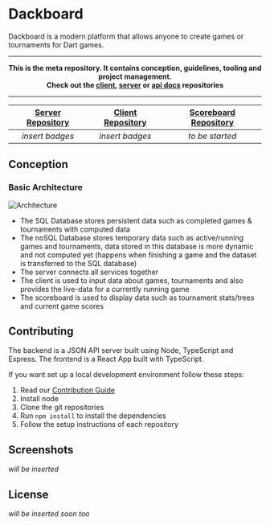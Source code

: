 # Dackboard

Dackboard is a modern platform that allows anyone to create games or tournaments for Dart games.  

---
**<p align="center">
This is the meta repository. It contains conception, guidelines, tooling and project management.<br/>
Check out the [client], [server] or [api docs] repositories**

[client]:https://github.com/dackboard/dackboard-client
[server]:https://github.com/dackboard/dackboard-server
[api docs]:#
</p>

---
| [Server Repository](https://github.com/dackboard/dackboard-server) | [Client Repository](https://github.com/dackboard/dackboard-client) | [Scoreboard Repository](#) |
|:---------------------:|:-------------------:|:------:|
| *insert badges* | *insert badges* | *to be started* |
  

## Conception

### Basic Architecture
![Architecture](https://i.imgur.com/3RX8vg8.png)
- The SQL Database stores persistent data such as completed games & tournaments with computed data
- The noSQL Database stores temporary data such as active/running games and tournaments,
  data stored in this database is more dynamic and not computed yet (happens when finishing a game and the dataset is transferred to the SQL database)
- The server connects all services together
- The client is used to input data about games, tournaments and also provides the live-data for a currently running game
- The scoreboard is used to display data such as tournament stats/trees and current game scores

## Contributing
The backend is a JSON API server built using Node, TypeScript and Express. The frontend is a React App built with TypeScript. 

If you want set up a local development environment follow these steps:  
1. Read our [Contribution Guide](/CONTRIBUTING.md)
2. Install node
3. Clone the git repositories
4. Run `npm install` to install the dependencies
5. Follow the setup instructions of each repository

## Screenshots
*will be inserted*

## License
*will be inserted soon too*
